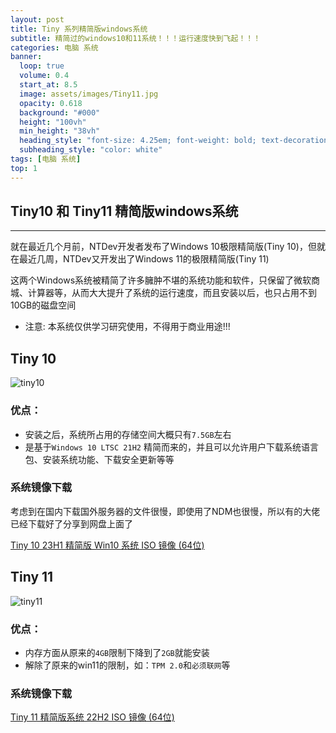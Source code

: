 ```yaml
---
layout: post
title: Tiny 系列精简版windows系统
subtitle: 精简过的windows10和11系统！！！运行速度快到飞起！！！
categories: 电脑 系统
banner:
  loop: true
  volume: 0.4
  start_at: 8.5
  image: assets/images/Tiny11.jpg
  opacity: 0.618
  background: "#000"
  height: "100vh"
  min_height: "38vh"
  heading_style: "font-size: 4.25em; font-weight: bold; text-decoration: underline"
  subheading_style: "color: white"
tags: [电脑 系统]
top: 1
---
```


## Tiny10 和 Tiny11 精简版windows系统

---

就在最近几个月前，NTDev开发者发布了Windows 10极限精简版(Tiny 10)，但就在最近几周，NTDev又开发出了Windows 11的极限精简版(Tiny 11)

这两个Windows系统被精简了许多臃肿不堪的系统功能和软件，只保留了微软商城、计算器等，从而大大提升了系统的运行速度，而且安装以后，也只占用不到10GB的磁盘空间

- 注意: 本系统仅供学习研究使用，不得用于商业用途!!!

## Tiny 10

![tiny10](https://github-huangshaoqi.github.io/assets/images/Tiny10.jpg)

### 优点：

- 安装之后，系统所占用的存储空间大概只有`7.5GB`左右
- 是基于`Windows 10 LTSC 21H2` 精简而来的，并且可以允许用户下载系统语言包、安装系统功能、下载安全更新等等

### 系统镜像下载

考虑到在国内下载国外服务器的文件很慢，即使用了NDM也很慢，所以有的大佬已经下载好了分享到网盘上面了

[Tiny 10 23H1 精简版 Win10 系统 ISO 镜像 (64位)](https://github-huangshaoqi.github.io/other/tiny10.html)

## Tiny 11

![tiny11](https://github-huangshaoqi.github.io/assets/images/Tiny11.jpg)

### 优点：

- 内存方面从原来的`4GB`限制下降到了`2GB`就能安装
- 解除了原来的win11的限制，如：`TPM 2.0`和`必须联网`等

### 系统镜像下载

[Tiny 11 精简版系统 22H2 ISO 镜像 (64位)](https://github-huangshaoqi.github.io/other/tiny11.html)


<script src="https://giscus.app/client.js"
        data-repo="Github-Huangshaoqi/Github-Huangshaoqi.github.io"
        data-repo-id="R_kgDOKmhZkg"
        data-category="Announcements"
        data-category-id="DIC_kwDOKmhZks4Caohl"
        data-mapping="pathname"
        data-strict="0"
        data-reactions-enabled="1"
        data-emit-metadata="0"
        data-input-position="bottom"
        data-theme="preferred_color_scheme"
        data-lang="zh-CN"
        crossorigin="anonymous"
        async>
</script>
